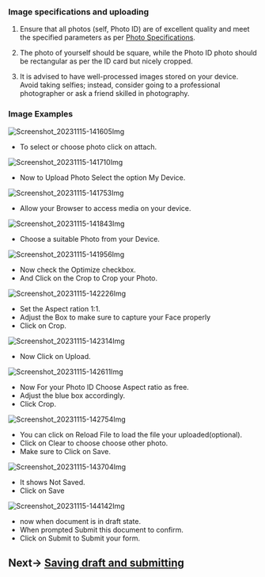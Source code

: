 ### Image specifications and uploading

1. Ensure that all photos (self, Photo ID) are of excellent quality and meet the specified parameters as per [Photo Specifications](https://gnecoe.github.io/Notices/Files/Photo.html).

2. The photo of yourself should be square, while the Photo ID photo should be rectangular as per the ID card but nicely cropped.

3. It is advised to have well-processed images stored on your device. Avoid taking selfies; instead, consider going to a professional photographer or ask a friend skilled in photography.

### Image Examples

![Screenshot_20231115-141605Img](ExamFormImages/Screenshot_20231115-141605.jpg)
- To select or choose photo click on attach.

![Screenshot_20231115-141710Img](ExamFormImages/Screenshot_20231115-141710.jpg)
- Now to Upload Photo Select the option My Device.

![Screenshot_20231115-141753Img](ExamFormImages/Screenshot_20231115-141753.jpg)
- Allow your Browser to access media on your device.

![Screenshot_20231115-141843Img](ExamFormImages/Screenshot_20231115-141843.jpg)
- Choose a suitable Photo from your Device.

![Screenshot_20231115-141956Img](ExamFormImages/Screenshot_20231115-141956.jpg)
- Now check the Optimize checkbox.
- And Click on the Crop to Crop your Photo.

![Screenshot_20231115-142226Img](ExamFormImages/Screenshot_20231115-142226.jpg)
- Set the Aspect ration 1:1.
- Adjust the Box to make sure to capture your Face properly
- Click on Crop.

![Screenshot_20231115-142314Img](ExamFormImages/Screenshot_20231115-142314.jpg)
- Now Click on Upload.

![Screenshot_20231115-142611Img](ExamFormImages/Screenshot_20231115-142611.jpg)
- Now For your Photo ID Choose Aspect ratio as free.
- Adjust the blue box accordingly.
- Click Crop.

![Screenshot_20231115-142754Img](ExamFormImages/Screenshot_20231115-142754.jpg)
- You can click on Reload File to load the file your uploaded(optional).
- Click on Clear to choose choose other photo.
- Make sure to Click on Save.

![Screenshot_20231115-143704Img](ExamFormImages/Screenshot_20231115-143704.jpg)
- It shows Not Saved.
- Click on Save  

![Screenshot_20231115-144142Img](ExamFormImages/Screenshot_20231115-144142.jpg)
- now when document is in draft state.
- When prompted Submit this document to confirm.
- Click on Submit to Submit your form.


## Next-> [Saving draft and submitting](SaveNSubmit.md)